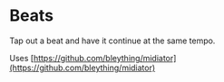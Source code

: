 # Beats

Tap out a beat and have it continue at the same tempo.

Uses [https://github.com/bleything/midiator](https://github.com/bleything/midiator)